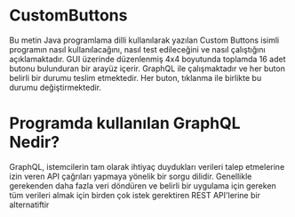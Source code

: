 # CustomButtons
Bu metin Java programlama dilli kullanılarak yazılan Custom Buttons isimli programın nasıl kullanılacağını, nasıl test edileceğini ve nasıl çalıştığını açıklamaktadır. GUI üzerinde düzenlenmiş 4x4 boyutunda toplamda 16 adet butonu bulunduran bir arayüz içerir. GraphQL ile çalışmaktadır ve her buton belirli bir durumu teslim etmektedir. Her buton, tıklanma ile birlikte bu durumu değiştirmektedir. 

# Programda kullanılan GraphQL Nedir?
GraphQL, istemcilerin tam olarak ihtiyaç duydukları verileri talep etmelerine izin veren API çağrıları yapmaya yönelik bir sorgu dilidir. Genellikle gerekenden daha fazla veri döndüren ve belirli bir uygulama için gereken tüm verileri almak için birden çok istek gerektiren REST API'lerine bir alternatiftir
